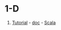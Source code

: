 # 1-D

1. [Tutorial](https://www.hackerearth.com/practice/data-structures-1/arrays/1-d/tutorial/) - [doc](tutorial/tutorial.md) - [Scala](tutorial/scala/src/com/pktippa/Tutorial.scala)